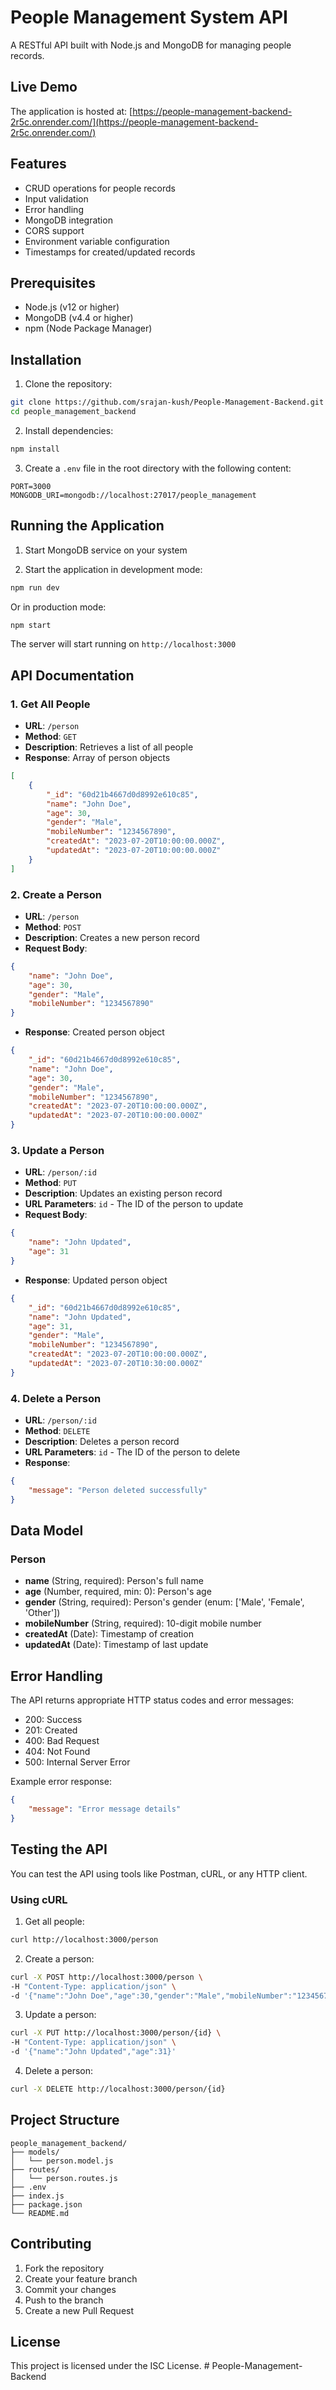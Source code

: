 # People Management System API

A RESTful API built with Node.js and MongoDB for managing people records.

## Live Demo
The application is hosted at: [https://people-management-backend-2r5c.onrender.com/](https://people-management-backend-2r5c.onrender.com/)

## Features

- CRUD operations for people records
- Input validation
- Error handling
- MongoDB integration
- CORS support
- Environment variable configuration
- Timestamps for created/updated records

## Prerequisites

- Node.js (v12 or higher)
- MongoDB (v4.4 or higher)
- npm (Node Package Manager)

## Installation

1. Clone the repository:
```bash
git clone https://github.com/srajan-kush/People-Management-Backend.git
cd people_management_backend
```

2. Install dependencies:
```bash
npm install
```

3. Create a `.env` file in the root directory with the following content:
```
PORT=3000
MONGODB_URI=mongodb://localhost:27017/people_management
```

## Running the Application

1. Start MongoDB service on your system

2. Start the application in development mode:
```bash
npm run dev
```

Or in production mode:
```bash
npm start
```

The server will start running on `http://localhost:3000`

## API Documentation

### 1. Get All People
- **URL**: `/person`
- **Method**: `GET`
- **Description**: Retrieves a list of all people
- **Response**: Array of person objects
```json
[
    {
        "_id": "60d21b4667d0d8992e610c85",
        "name": "John Doe",
        "age": 30,
        "gender": "Male",
        "mobileNumber": "1234567890",
        "createdAt": "2023-07-20T10:00:00.000Z",
        "updatedAt": "2023-07-20T10:00:00.000Z"
    }
]
```

### 2. Create a Person
- **URL**: `/person`
- **Method**: `POST`
- **Description**: Creates a new person record
- **Request Body**:
```json
{
    "name": "John Doe",
    "age": 30,
    "gender": "Male",
    "mobileNumber": "1234567890"
}
```
- **Response**: Created person object
```json
{
    "_id": "60d21b4667d0d8992e610c85",
    "name": "John Doe",
    "age": 30,
    "gender": "Male",
    "mobileNumber": "1234567890",
    "createdAt": "2023-07-20T10:00:00.000Z",
    "updatedAt": "2023-07-20T10:00:00.000Z"
}
```

### 3. Update a Person
- **URL**: `/person/:id`
- **Method**: `PUT`
- **Description**: Updates an existing person record
- **URL Parameters**: `id` - The ID of the person to update
- **Request Body**:
```json
{
    "name": "John Updated",
    "age": 31
}
```
- **Response**: Updated person object
```json
{
    "_id": "60d21b4667d0d8992e610c85",
    "name": "John Updated",
    "age": 31,
    "gender": "Male",
    "mobileNumber": "1234567890",
    "createdAt": "2023-07-20T10:00:00.000Z",
    "updatedAt": "2023-07-20T10:30:00.000Z"
}
```

### 4. Delete a Person
- **URL**: `/person/:id`
- **Method**: `DELETE`
- **Description**: Deletes a person record
- **URL Parameters**: `id` - The ID of the person to delete
- **Response**:
```json
{
    "message": "Person deleted successfully"
}
```

## Data Model

### Person
- **name** (String, required): Person's full name
- **age** (Number, required, min: 0): Person's age
- **gender** (String, required): Person's gender (enum: ['Male', 'Female', 'Other'])
- **mobileNumber** (String, required): 10-digit mobile number
- **createdAt** (Date): Timestamp of creation
- **updatedAt** (Date): Timestamp of last update

## Error Handling

The API returns appropriate HTTP status codes and error messages:

- 200: Success
- 201: Created
- 400: Bad Request
- 404: Not Found
- 500: Internal Server Error

Example error response:
```json
{
    "message": "Error message details"
}
```

## Testing the API

You can test the API using tools like Postman, cURL, or any HTTP client.

### Using cURL

1. Get all people:
```bash
curl http://localhost:3000/person
```

2. Create a person:
```bash
curl -X POST http://localhost:3000/person \
-H "Content-Type: application/json" \
-d '{"name":"John Doe","age":30,"gender":"Male","mobileNumber":"1234567890"}'
```

3. Update a person:
```bash
curl -X PUT http://localhost:3000/person/{id} \
-H "Content-Type: application/json" \
-d '{"name":"John Updated","age":31}'
```

4. Delete a person:
```bash
curl -X DELETE http://localhost:3000/person/{id}
```

## Project Structure

```
people_management_backend/
├── models/
│   └── person.model.js
├── routes/
│   └── person.routes.js
├── .env
├── index.js
├── package.json
└── README.md
```

## Contributing

1. Fork the repository
2. Create your feature branch
3. Commit your changes
4. Push to the branch
5. Create a new Pull Request

## License

This project is licensed under the ISC License. 
#   P e o p l e - M a n a g e m e n t - B a c k e n d  
 